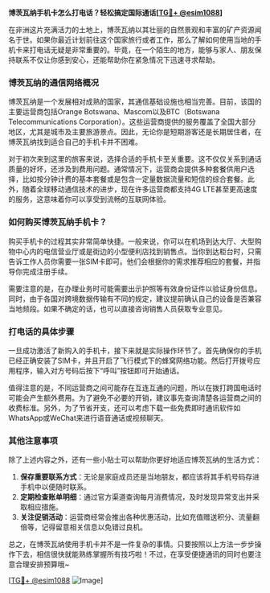 **博茨瓦纳手机卡怎么打电话？轻松搞定国际通话[[TG💪+ @esim1088](https://t.me/s/esim1088)]**

在非洲这片充满活力的土地上，博茨瓦纳以其壮丽的自然景观和丰富的矿产资源闻名于世。如果你最近计划前往这个国家旅行或者工作，那么了解如何使用当地的手机卡来打电话无疑是非常重要的。毕竟，在一个陌生的地方，能够与家人、朋友保持联系不仅让你感到安心，还能帮助你在紧急情况下迅速寻求帮助。

### 博茨瓦纳的通信网络概况

博茨瓦纳是一个发展相对成熟的国家，其通信基础设施也相当完善。目前，该国的主要运营商包括Orange Botswana、Mascom以及BTC（Botswana Telecommunications Corporation）。这些运营商提供的服务覆盖了全国大部分地区，尤其是城市及主要旅游景点。因此，无论你是短期游客还是长期居住者，在博茨瓦纳找到适合自己的手机卡并不困难。

对于初次来到这里的旅客来说，选择合适的手机卡至关重要。这不仅仅关系到通话质量的好坏，还涉及到费用问题。通常情况下，运营商会提供多种套餐供用户选择，比如按分钟计费的基本套餐或是包含一定量数据流量和短信的综合套餐。此外，随着全球移动通信技术的进步，现在许多运营商都支持4G LTE甚至更高速度的服务，这意味着你可以享受到流畅的互联网体验。

### 如何购买博茨瓦纳手机卡？

购买手机卡的过程其实非常简单快捷。一般来说，你可以在机场到达大厅、大型购物中心内的电信营业厅或是街边的小型便利店找到销售点。当你到达柜台时，只需告诉工作人员你需要一张SIM卡即可。他们会根据你的需求推荐相应的套餐，并指导你完成注册手续。

需要注意的是，在办理业务时可能需要出示护照等有效身份证件以验证身份信息。同时，由于各国对跨境数据传输有不同的规定，建议提前确认自己的设备是否兼容当地频段。如果不确定的话，也可以直接咨询销售人员获取专业意见。

### 打电话的具体步骤

一旦成功激活了新购入的手机卡，接下来就是实际操作环节了。首先确保你的手机已经正确安装了SIM卡，并且开启了飞行模式下的蜂窝网络功能。然后打开拨号应用程序，输入对方号码后按下“呼叫”按钮即可开始通话。

值得注意的是，不同运营商之间可能存在互连互通的问题，所以在拨打跨国电话时可能会产生额外费用。为了避免不必要的开销，建议事先查询清楚各运营商之间的收费标准。另外，为了节省开支，还可以考虑下载一些免费即时通讯软件如WhatsApp或WeChat来进行语音通话或视频聊天。

### 其他注意事项

除了上述内容之外，还有一些小贴士可以帮助你更好地适应博茨瓦纳的生活方式：

1. **保存重要联系方式**：无论是家庭成员还是当地朋友，都应该将其手机号码存进手机中以便随时联系。
2. **定期检查账单明细**：通过官方渠道查询每月消费情况，及时发现异常支出并采取相应措施。
3. **关注促销活动**：运营商经常会推出各种优惠活动，比如充值赠送积分、流量翻倍等，记得留意相关信息以免错过良机。

总之，在博茨瓦纳使用手机卡并不是一件复杂的事情。只要按照以上方法一步步操作下去，相信很快就能熟练掌握所有技巧啦！不过，在享受便捷通讯的同时也要注意合理安排预算哦~

[[TG💪+ @esim1088](https://t.me/s/esim1088) ![Image](https://i.postimg.cc/4NQfJmqS/Snipaste-2025-05-13-00-14-12.png)]
